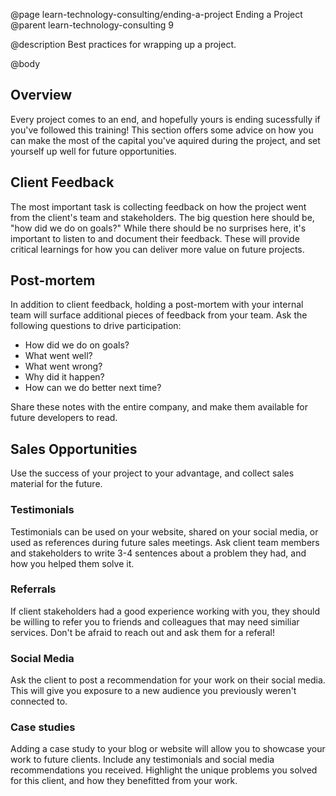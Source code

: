@page learn-technology-consulting/ending-a-project Ending a Project
@parent learn-technology-consulting 9

@description Best practices for wrapping up a project.

@body

## Overview

Every project comes to an end, and hopefully yours is ending sucessfully if you've followed this training! This section offers some advice on how you can make the most of the capital you've aquired during the project, and set yourself up well for future opportunities.

## Client Feedback

The most important task is collecting feedback on how the project went from the client's team and stakeholders. The big question here should be, "how did we do on goals?" While there should be no surprises here, it's important to listen to and document their feedback. These will provide critical learnings for how you can deliver more value on future projects. 

## Post-mortem

In addition to client feedback, holding a post-mortem with your internal team will surface additional pieces of feedback from your team. Ask the following questions to drive participation:

- How did we do on goals?
- What went well?
- What went wrong?
- Why did it happen?
- How can we do better next time?

Share these notes with the entire company, and make them available for future developers to read.

## Sales Opportunities

Use the success of your project to your advantage, and collect sales material for the future.

### Testimonials

Testimonials can be used on your website, shared on your social media, or used as references during future sales meetings. Ask client team members and stakeholders to write 3-4 sentences about a problem they had, and how you helped them solve it.

### Referrals

If client stakeholders had a good experience working with you, they should be willing to refer you to friends and colleagues that may need similiar services. Don't be afraid to reach out and ask them for a referal!

### Social Media

Ask the client to post a recommendation for your work on their social media. This will give you exposure to a new audience you previously weren't connected to.

### Case studies

Adding a case study to your blog or website will allow you to showcase your work to future clients. Include any testimonials and social media recommendations you received. Highlight the unique problems you solved for this client, and how they benefitted from your work.
